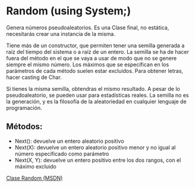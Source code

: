 # Random (using System;)

Genera números pseudoaleatorios. Es una Clase final, no estática, necesitarás crear una instancia de la misma.

Tiene más de un constructor, que permiten tener una semilla generada a raíz del tiempo del sistema o a raíz de un entero. La semilla se ha de hacer fuera del método en el que se vaya a usar de modo que no se genere siempre el mismo número.
Los máximos que se especifican en los parámetros de cada método suelen estar excluidos. Para obtener letras, hacer casting de Char.

Si tienes la misma semilla, obtendras el mismo resultado.
A pesar de lo pseudoaleatorio, se pueden usar para estadísticas reales. La semilla no es la generación, y es la filosofía de la aleatoriedad en cualquier lenguaje de programación.

## Métodos:

* Next(): devuelve un entero aleatorio positivo
* Next(X): devuelve un entero aleatorio positivo menor y no igual al número especificado como parámetro
* Next(X, Y): devuelve un entero positivo entre los dos rangos, con el máximo excluido

[Clase Random (MSDN)](https://msdn.microsoft.com/es-es/library/system.random(v=vs.110).aspx)
